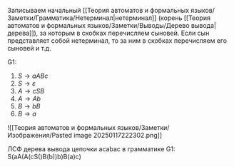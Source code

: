 Записываем начальный [[Теория автоматов и формальных языков/Заметки/Грамматика/Нетерминал|нетерминал]] (корень [[Теория автоматов и формальных языков/Заметки/Выводы/Дерево вывода|дерева]]), за которым в скобках перечисляем сыновей. Если сын представляет собой нетерминал, то за ним в скобках перечисляем его сыновей и т.д.

G1:
1. $S → aABc$ 
2. $S → \varepsilon$
3. $A → cSB$ 
4. $A → Ab$
5. $B → bB$ 
6. $B → a$

![[Теория автоматов и формальных языков/Заметки/Изображения/Pasted image 20250117222302.png]]

ЛСФ дерева вывода цепочки acabac в грамматике G1:
S(aA(A(cS()B(b))b)B(a)c)
